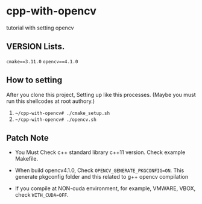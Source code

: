 # cpp-with-opencv
tutorial with setting opencv

## VERSION Lists.

`cmake==3.11.0`
`opencv==4.1.0`

## How to setting
After you clone this project, Setting up like this processes.
(Maybe you must run this shellcodes at root authory.)
1. `~/cpp-with-opencv# ./cmake_setup.sh`
2. `~/cpp-with-opencv# ./opencv.sh`

## Patch Note

- You Must Check c++ standard library c++11 version. Check example Makefile.

- When build opencv4.1.0, Check `OPENCV_GENERATE_PKGCONFIG=ON`. This generate pkgconfig folder and this related to g++ opencv compilation

- If you compile at NON-cuda environment, for example, VMWARE, VBOX, check `WITH_CUDA=OFF`.
